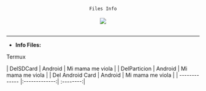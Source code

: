 <center>
  <p align="center" align-items="center">
     <code>Files Info</code><br>
    <br>
    <img align="center" src="https://media.discordapp.net/attachments/853057586881757214/853057663055560754/tokyoghoul.gif"/><br><br>
  </p>
</center>

---

- **Info Files:**

<p>Termux</p>

| DelSDCard | Android | Mi mama me viola |
| DelParticion | Android | Mi mama me viola |
| Del Android Card | Android | Mi mama me viola |
| ------------- |:-------------:| :--------:|

